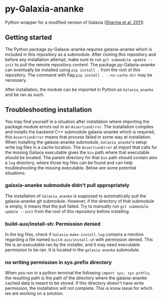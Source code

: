 # py-Galaxia-ananke

Python wrapper for a modified version of Galaxia ([Sharma et al. 2011](http://ascl.net/1101.007)).

## Getting started

The Python package py-Galaxia-ananke requires galaxia-ananke which is included in this repository as a submodule. After cloning this repository and before any installation attempt, make sure to run `git submodule update --init` to pull the remote repository content. The package py-Galaxia-ananke can eventually be installed using `pip install .` from the root of this repository. The command with flag `pip install . --no-cache-dir` may be necessary.

After installation, the module can be imported in Python as `Galaxia_ananke` and be ran as such.

## Troubleshooting installation

You may find yourself in a situation after installation where importing the package module errors out in an `AssertionError`. The installation compiles and installs the backend C++ submodule galaxia-ananke which is required, this `AssertionError` means that process failed in some way at installation. When installing the galaxia-ananke submodule, `Galaxia_ananke`'s setup write log files in a cache location. The `AssertionError` at import that calls for the missing Galaxia executable gives the `bin` path where that executable should be located. The parent directory for that `bin` path should contain also a `log` directory, where those log files can be found and can help troubleshooting the missing executable. Below are some potential situations:

### galaxia-ananke submodule didn't pull appropriately

The installation of `Galaxia_ananke` is supposed to automatically pull the galaxia-ananke git submodule. However, if the directory of that submodule is empty, it means that the pull failed. Try to manually run `git submodule update --init` from the root of this repository before installing.

### build-aux/install-sh: Permission denied

In the log files, check if `Galaxia-make-install.log` contains a mention regarding a file named `build-aux/install-sh` with permission denied. This file is an executable ran by the installer, and it may need executable permission to be ran. It is located in the `galaxia-ananke` submodule.

### no writing permission in sys.prefix directory

When you run in a python terminal the following `import sys; sys.prefix`, the resulting path is the path of the directory where the galaxia-ananke cached data is meant to be stored. If this directory doesn't have write permission, the installation will not complete. This is know issue for which we are working on a solution.
